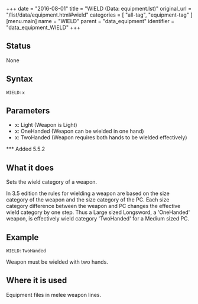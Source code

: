 +++
date = "2016-08-01"
title = "WIELD (Data: equipment.lst)"
original_url = "/list/data/equipment.html#wield"
categories = [ "all-tag", "equipment-tag" ]
[menu.main]
    name = "WIELD"
    parent = "data_equipment"
    identifier = "data_equipment_WIELD"
+++

## Status

None

## Syntax

`WIELD:x`

## Parameters

-   x: Light (Weapon is Light)
-   x: OneHanded (Weapon can be wielded in one hand)
-   x: TwoHanded (Weapon requires both hands to be
    wielded effectively)



<span id="wield"></span> \*\*\* Added 5.5.2

What it does
------------

Sets the wield category of a weapon.

In 3.5 edition the rules for wielding a weapon are based on the size
category of the weapon and the size category of the PC. Each size
category difference between the weapon and PC changes the effective
wield category by one step. Thus a Large sized Longsword, a 'OneHanded'
weapon, is effectively wield category 'TwoHanded' for a Medium sized PC.

Example
-------

`WIELD:TwoHanded`

Weapon must be wielded with two hands.

Where it is used
----------------

Equipment files in melee weapon lines.


